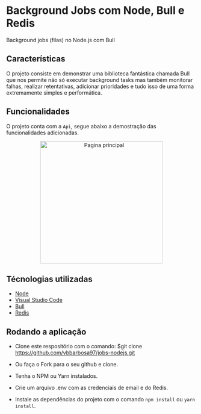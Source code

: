 # Background Jobs com Node, Bull e Redis

Background jobs (filas) no Node.js com Bull

## Características

O projeto consiste em demonstrar uma biblioteca fantástica chamada Bull que nos permite não só executar background tasks mas também monitorar falhas, realizar retentativas, adicionar prioridades e tudo isso de uma forma extremamente simples e performática.

## Funcionalidades

O projeto conta com a `Api`, segue abaixo a demostração das funcionalidades adicionadas.

<div>
  <p align="center">
    <img src="http://g.recordit.co/mqgcZHQQuj.gif" alt="Pagina principal" height="325">
  </p>
</div>

## Técnologias utilizadas

- [Node](https://github.com/nodejs/node)
- [Visual Studio Code](https://github.com/Microsoft/vscode)
- [Bull](https://github.com/OptimalBits/bull)
- [Redis](https://github.com/redis/redis)

## Rodando a aplicação

- Clone este respositório com o comando: \$git clone https://github.com/vbbarbosa97/jobs-nodejs.git

- Ou faça o Fork para o seu github e clone.

- Tenha o NPM ou Yarn instalados.

- Crie um arquivo .env com as credenciais de email e do Redis.

- Instale as dependências do projeto com o comando `npm install` ou `yarn install`.
